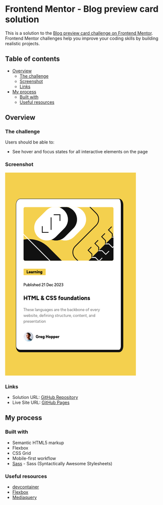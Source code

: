 # Frontend Mentor - Blog preview card solution

This is a solution to the [Blog preview card challenge on Frontend Mentor](https://www.frontendmentor.io/challenges/blog-preview-card-ckPaj01IcS). Frontend Mentor challenges help you improve your coding skills by building realistic projects.

## Table of contents

- [Overview](#overview)
  - [The challenge](#the-challenge)
  - [Screenshot](#screenshot)
  - [Links](#links)
- [My process](#my-process)
  - [Built with](#built-with)
  - [Useful resources](#useful-resources)

## Overview

### The challenge

Users should be able to:

- See hover and focus states for all interactive elements on the page

### Screenshot

![](./design/final.png)

### Links

- Solution URL: [GitHub Repository](https://github.com/kwoitecki/frontendmentor-playground/tree/main/challenges/newbie/blog-preview-card)
- Live Site URL: [GitHub Pages](https://kwoitecki.github.io/frontendmentor-playground/challenges/newbie/blog-preview-card/dist/)

## My process

### Built with

- Semantic HTML5 markup
- Flexbox
- CSS Grid
- Mobile-first workflow
- [Sass](https://sass-lang.com/) - Sass (Syntactically Awesome Stylesheets)

### Useful resources

- [devcontainer](https://code.visualstudio.com/docs/devcontainers/containers)
- [Flexbox](https://www.w3schools.com/css/css3_flexbox.asp)
- [Mediaquery](https://www.w3schools.com/css/css_rwd_mediaqueries.asp)
